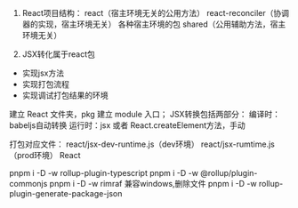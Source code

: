 1. React项目结构：
react（宿主环境无关的公用方法）
react-reconciler（协调器的实现，宿主环境无关）
各种宿主环境的包
shared（公用辅助方法，宿主环境无关）

2. JSX转化属于react包
- 实现jsx方法
- 实现打包流程
- 实现调试打包结果的环境

建立 React 文件夹，pkg 建立 module 入口；
JSX转换包括两部分：
编译时：babeljs自动转换
运行时：jsx 或者 React.createElement方法，手动

打包对应文件：
react/jsx-dev-runtime.js（dev环境）
react/jsx-rumtime.js（prod环境）
React

pnpm i -D -w rollup-plugin-typescript
pnpm i -D -w @rollup/plugin-commonjs
pnpm i -D -w rimraf 兼容windows,删除文件
pnpm i -D -w rollup-plugin-generate-package-json
